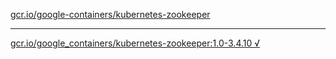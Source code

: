 [gcr.io/google-containers/kubernetes-zookeeper](https://hub.docker.com/r/abcz/kubernetes-zookeeper/tags/) 

----
[gcr.io/google_containers/kubernetes-zookeeper:1.0-3.4.10 √](https://hub.docker.com/r/abcz/kubernetes-zookeeper/tags/)

